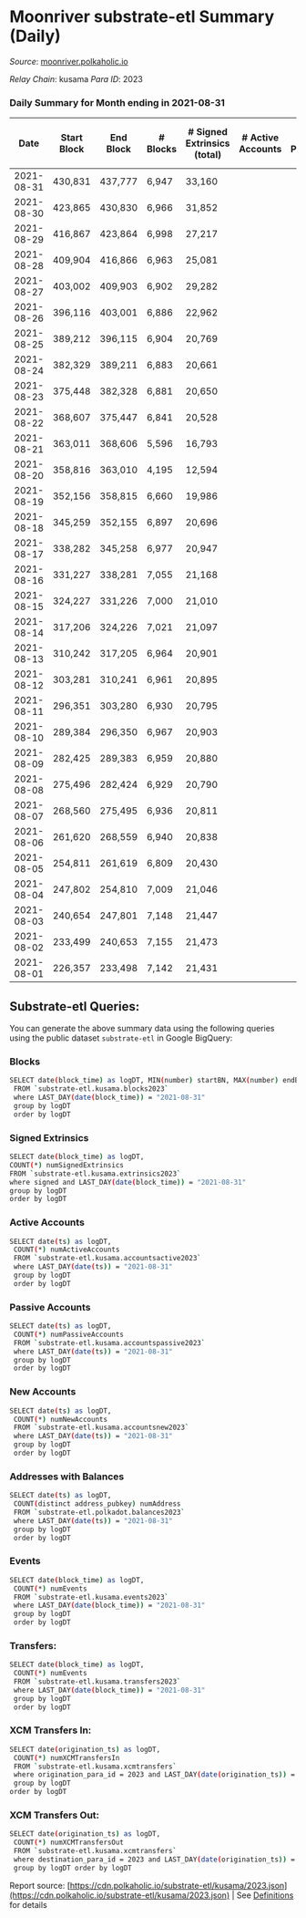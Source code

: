 # Moonriver substrate-etl Summary (Daily)

_Source_: [moonriver.polkaholic.io](https://moonriver.polkaholic.io)

*Relay Chain*: kusama
*Para ID*: 2023



### Daily Summary for Month ending in 2021-08-31


| Date | Start Block | End Block | # Blocks | # Signed Extrinsics (total) | # Active Accounts | # Passive | # New | # Addresses with Balances | # Events | # Transfers | # XCM Transfers In | # XCM Transfers Out | Issues | 
| ---- | ----------- | --------- | -------- | --------------------------- | ----------------- | --------- | ----- | ------------------------- | -------- | ----------- | ------------------ | ------------------- | ------ |
| 2021-08-31 | 430,831 | 437,777 | 6,947 | 33,160 |  |  |  | 10,457 | 135,416 | 10,387 ($46,329,822.32) |   |   |  |
| 2021-08-30 | 423,865 | 430,830 | 6,966 | 31,852 |  |  |  |  | 97,493 | 10,353 ($53,259,978.28) |   |   |  |
| 2021-08-29 | 416,867 | 423,864 | 6,998 | 27,217 |  |  |  |  | 66,623 | 4,641 ($35,484,441.72) |   |   |  |
| 2021-08-28 | 409,904 | 416,866 | 6,963 | 25,081 |  |  |  |  | 54,024 | 3,716 ($40,572,927.12) |   |   |  |
| 2021-08-27 | 403,002 | 409,903 | 6,902 | 29,282 |  |  |  |  | 68,860 | 7,338 ($334,514,930.21) |   |   |  |
| 2021-08-26 | 396,116 | 403,001 | 6,886 | 22,962 |  |  |  |  | 57,664 | 7,275 ($337,461,771.44) |   |   |  |
| 2021-08-25 | 389,212 | 396,115 | 6,904 | 20,769 |  |  |  |  | 23,697 | 7 ($434,740.10) |   |   |  |
| 2021-08-24 | 382,329 | 389,211 | 6,883 | 20,661 |  |  |  |  | 23,473 |   |   |   |  |
| 2021-08-23 | 375,448 | 382,328 | 6,881 | 20,650 |  |  |  |  | 23,452 |   |   |   |  |
| 2021-08-22 | 368,607 | 375,447 | 6,841 | 20,528 |  |  |  |  | 23,296 |   |   |   |  |
| 2021-08-21 | 363,011 | 368,606 | 5,596 | 16,793 |  |  |  |  | 18,962 |   |   |   |  |
| 2021-08-20 | 358,816 | 363,010 | 4,195 | 12,594 |  |  |  |  | 14,282 |   |   |   |  |
| 2021-08-19 | 352,156 | 358,815 | 6,660 | 19,986 |  |  |  |  | 22,739 |   |   |   |  |
| 2021-08-18 | 345,259 | 352,155 | 6,897 | 20,696 |  |  |  |  | 23,441 |   |   |   |  |
| 2021-08-17 | 338,282 | 345,258 | 6,977 | 20,947 |  |  |  |  | 23,730 |   |   |   |  |
| 2021-08-16 | 331,227 | 338,281 | 7,055 | 21,168 |  |  |  |  | 23,960 |   |   |   |  |
| 2021-08-15 | 324,227 | 331,226 | 7,000 | 21,010 |  |  |  |  | 23,792 |   |   |   |  |
| 2021-08-14 | 317,206 | 324,226 | 7,021 | 21,097 |  |  |  |  | 23,672 | 10 ($621,057.28) |   |   |  |
| 2021-08-13 | 310,242 | 317,205 | 6,964 | 20,901 |  |  |  |  | 23,294 |   |   |   |  |
| 2021-08-12 | 303,281 | 310,241 | 6,961 | 20,895 |  |  |  |  | 23,391 |   |   |   |  |
| 2021-08-11 | 296,351 | 303,280 | 6,930 | 20,795 |  |  |  |  | 23,261 |   |   |   |  |
| 2021-08-10 | 289,384 | 296,350 | 6,967 | 20,903 |  |  |  |  | 23,370 |   |   |   |  |
| 2021-08-09 | 282,425 | 289,383 | 6,959 | 20,880 |  |  |  |  | 23,350 |   |   |   |  |
| 2021-08-08 | 275,496 | 282,424 | 6,929 | 20,790 |  |  |  |  | 23,260 |   |   |   |  |
| 2021-08-07 | 268,560 | 275,495 | 6,936 | 20,811 |  |  |  |  | 23,266 |   |   |   |  |
| 2021-08-06 | 261,620 | 268,559 | 6,940 | 20,838 |  |  |  |  | 23,141 |   |   |   |  |
| 2021-08-05 | 254,811 | 261,619 | 6,809 | 20,430 |  |  |  |  | 22,665 |   |   |   |  |
| 2021-08-04 | 247,802 | 254,810 | 7,009 | 21,046 |  |  |  |  | 23,258 |   |   |   |  |
| 2021-08-03 | 240,654 | 247,801 | 7,148 | 21,447 |  |  |  |  | 23,704 |   |   |   |  |
| 2021-08-02 | 233,499 | 240,653 | 7,155 | 21,473 |  |  |  |  | 23,719 |   |   |   |  |
| 2021-08-01 | 226,357 | 233,498 | 7,142 | 21,431 |  |  |  |  | 23,652 |   |   |   |  |

## Substrate-etl Queries:
You can generate the above summary data using the following queries using the public dataset `substrate-etl` in Google BigQuery:

### Blocks
```bash
SELECT date(block_time) as logDT, MIN(number) startBN, MAX(number) endBN, COUNT(*) numBlocks 
 FROM `substrate-etl.kusama.blocks2023`  
 where LAST_DAY(date(block_time)) = "2021-08-31" 
 group by logDT 
 order by logDT
```

### Signed Extrinsics
```bash
SELECT date(block_time) as logDT, 
COUNT(*) numSignedExtrinsics 
FROM `substrate-etl.kusama.extrinsics2023`  
where signed and LAST_DAY(date(block_time)) = "2021-08-31" 
group by logDT 
order by logDT
```

### Active Accounts
```bash
SELECT date(ts) as logDT, 
 COUNT(*) numActiveAccounts 
 FROM `substrate-etl.kusama.accountsactive2023` 
 where LAST_DAY(date(ts)) = "2021-08-31" 
 group by logDT 
 order by logDT
```

### Passive Accounts
```bash
SELECT date(ts) as logDT, 
 COUNT(*) numPassiveAccounts 
 FROM `substrate-etl.kusama.accountspassive2023` 
 where LAST_DAY(date(ts)) = "2021-08-31" 
 group by logDT 
 order by logDT
```

### New Accounts
```bash
SELECT date(ts) as logDT, 
 COUNT(*) numNewAccounts 
 FROM `substrate-etl.kusama.accountsnew2023` 
 where LAST_DAY(date(ts)) = "2021-08-31" 
 group by logDT
 order by logDT
```

### Addresses with Balances
```bash
SELECT date(ts) as logDT,
 COUNT(distinct address_pubkey) numAddress 
 FROM `substrate-etl.polkadot.balances2023` 
 where LAST_DAY(date(ts)) = "2021-08-31" 
 group by logDT 
 order by logDT
```

### Events
```bash
SELECT date(block_time) as logDT, 
 COUNT(*) numEvents 
 FROM `substrate-etl.kusama.events2023` 
 where LAST_DAY(date(block_time)) = "2021-08-31" 
 group by logDT 
 order by logDT
```

### Transfers:
```bash
SELECT date(block_time) as logDT, 
 COUNT(*) numEvents 
 FROM `substrate-etl.kusama.transfers2023` 
 where LAST_DAY(date(block_time)) = "2021-08-31" 
 group by logDT 
 order by logDT
```

### XCM Transfers In:
```bash
SELECT date(origination_ts) as logDT, 
 COUNT(*) numXCMTransfersIn 
 FROM `substrate-etl.kusama.xcmtransfers` 
 where origination_para_id = 2023 and LAST_DAY(date(origination_ts)) = "2021-08-31" 
 group by logDT 
order by logDT
```

### XCM Transfers Out:
```bash
SELECT date(origination_ts) as logDT, 
 COUNT(*) numXCMTransfersOut 
 FROM `substrate-etl.kusama.xcmtransfers` 
 where destination_para_id = 2023 and LAST_DAY(date(origination_ts)) = "2021-08-31" 
 group by logDT order by logDT
```


Report source: [https://cdn.polkaholic.io/substrate-etl/kusama/2023.json](https://cdn.polkaholic.io/substrate-etl/kusama/2023.json) | See [Definitions](/DEFINITIONS.md) for details

